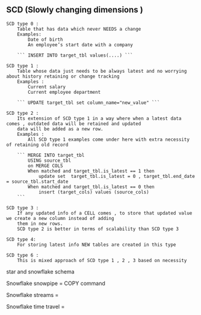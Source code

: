## SCD (Slowly changing dimensions )
    SCD type 0 :
        Table that has data which never NEEDS a change
        Examples:
            Date of birth
            An employee’s start date with a company
    
        ``` INSERT INTO target_tbl values(....) ```

    SCD type 1 :
        Table whose data just needs to be always latest and no worrying about history retaining or change tracking
        Examples :
            Current salary 
            Current employee department
        
        ``` UPDATE target_tbl set column_name="new_value" ```

    SCD type 2 :
        Its extension of SCD type 1 in a way where when a latest data comes , outdated data will be retained and updated 
        data will be added as a new row.
        Examples :
            All SCD type 1 examples come under here with extra necessity of retaining old record
        
        ``` MERGE INTO target_tbl 
            USING source_tbl
            on MERGE COLS
            When matched and target_tbl.is_latest == 1 then
                update set  target_tbl.is_latest = 0 , target_tbl.end_date = source_tbl.start_date 
            When matched and target_tbl.is_latest == 0 then
                insert (target_cols) values (source_cols) 
        ```

    SCD type 3 :
        If any updated info of a CELL comes , to store that updated value we create a new column instead of adding
        them in new rows.
        SCD type 2 is better in terms of scalability than SCD type 3

    SCD type 4:
        For storing latest info NEW tables are created in this type

    SCD type 6 :
        This is mixed approach of SCD type 1 , 2 , 3 based on necessity


star and snowflake schema

Snowflake snowpipe = COPY command

Snowflake streams = 

Snowflake time travel = 